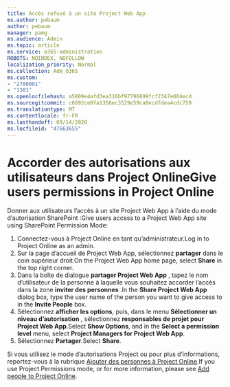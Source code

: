 ```yaml
---
title: Accès refusé à un site Project Web App
ms.author: pebaum
author: pebaum
manager: pamg
ms.audience: Admin
ms.topic: article
ms.service: o365-administration
ROBOTS: NOINDEX, NOFOLLOW
localization_priority: Normal
ms.collection: Adm_O365
ms.custom:
- "2700001"
- "1381"
ms.openlocfilehash: a5809e4afd3ea316bf97796899fcf2347e804ecd
ms.sourcegitcommit: c6692ce0fa1358ec3529e59ca0ecdfdea4cdc759
ms.translationtype: MT
ms.contentlocale: fr-FR
ms.lasthandoff: 09/14/2020
ms.locfileid: "47663655"
---
```

# <a name="give-users-permissions-in-project-online"></a><span data-ttu-id="16142-102">Accorder des autorisations aux utilisateurs dans Project Online</span><span class="sxs-lookup"><span data-stu-id="16142-102">Give users permissions in Project Online</span></span>

<span data-ttu-id="16142-103">Donner aux utilisateurs l’accès à un site Project Web App à l’aide du mode d’autorisation SharePoint :</span><span class="sxs-lookup"><span data-stu-id="16142-103">Give users access to a Project Web App site using SharePoint Permission Mode:</span></span>

1. <span data-ttu-id="16142-104">Connectez-vous à Project Online en tant qu’administrateur.</span><span class="sxs-lookup"><span data-stu-id="16142-104">Log in to Project Online as an admin.</span></span>
2. <span data-ttu-id="16142-105">Sur la page d’accueil de Project Web App, sélectionnez **partager** dans le coin supérieur droit.</span><span class="sxs-lookup"><span data-stu-id="16142-105">On the Project Web App home page, select **Share** in the top right corner.</span></span>
3. <span data-ttu-id="16142-106">Dans la boîte de dialogue **partager Project Web App** , tapez le nom d’utilisateur de la personne à laquelle vous souhaitez accorder l’accès dans la zone **inviter des personnes** .</span><span class="sxs-lookup"><span data-stu-id="16142-106">In the **Share Project Web App** dialog box, type the user name of the person you want to give access to in the **Invite People** box.</span></span>
4. <span data-ttu-id="16142-107">Sélectionnez **afficher les options**, puis, dans le menu **Sélectionner un niveau d’autorisation** , sélectionnez **responsables de projet pour Project Web App**.</span><span class="sxs-lookup"><span data-stu-id="16142-107">Select **Show Options**, and in the **Select a permission level** menu, select **Project Managers for Project Web App**.</span></span>
5. <span data-ttu-id="16142-108">Sélectionnez **Partager**.</span><span class="sxs-lookup"><span data-stu-id="16142-108">Select **Share**.</span></span>

<span data-ttu-id="16142-109">Si vous utilisez le mode d’autorisations Project ou pour plus d’informations, reportez-vous à la rubrique [Ajouter des personnes à Project Online](https://docs.microsoft.com/projectonline/step-2-add-people-to-project-online).</span><span class="sxs-lookup"><span data-stu-id="16142-109">If you use Project Permissions mode, or for more information, please see [Add people to Project Online](https://docs.microsoft.com/projectonline/step-2-add-people-to-project-online).</span></span>
